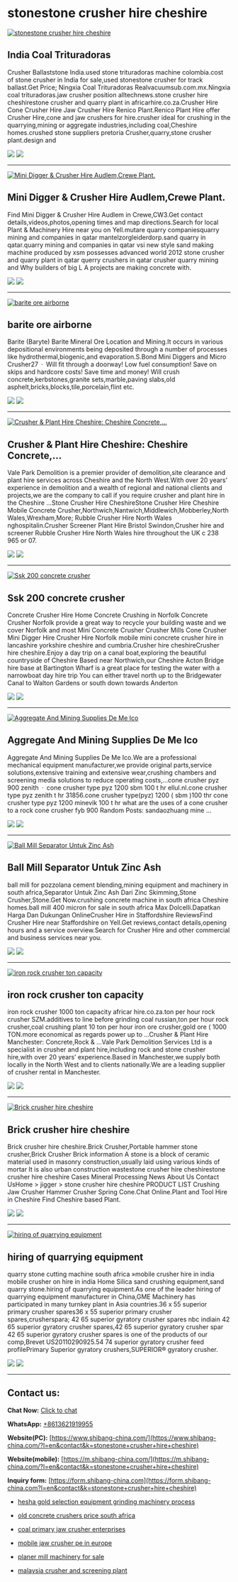 # stonestone crusher hire cheshire

<a href="https://swt.shibang-china.com/?l=en&img&k=stonestone+crusher+hire+cheshire" target="_blank">![stonestone crusher hire cheshire](http://static.shibang-china.com/all-800x300/371.jpg)</a>

## India Coal Trituradoras
Crusher Ballaststone India.used stone trituradoras machine colombia.cost of stone crusher in India for sale,used stonestone crusher for track ballast.Get Price; Ningxia Coal Trituradoras Realvacuumsub.com.mx.Ningxia coal trituradoras.jaw crusher position alltechnews.stone crusher hire cheshirestone crusher and quarry plant in africarhire.co.za.Crusher Hire Cone Crusher Hire Jaw Crusher Hire Renico Plant.Renico Plant Hire offer Crusher Hire,cone and jaw crushers for hire.crusher ideal for crushing in the quarrying,mining or aggregate industries,including coal,Cheshire homes.crushed stone suppliers pretoria Crusher,quarry,stone crusher plant.design and


<a href="https://whatsapp.shibangsoft.com/WhatsApp.php" target="_blank" title="WhatsApp">![](http://static.shibang-china.com/icon/whatsapp.png)</a> <a href="https://swt.shibang-china.com/?l=en&icon&k=stonestone+crusher+hire+cheshire" target="_blank">![](http://static.shibang-china.com/icon/chat-en.png)</a>

---

<a href="https://swt.shibang-china.com/?l=en&img&k=stonestone+crusher+hire+cheshire" target="_blank">![Mini Digger &amp; Crusher Hire Audlem,Crewe Plant.](http://static.shibang-china.com/all-800x300/843.jpg)</a>

## Mini Digger &amp; Crusher Hire Audlem,Crewe Plant.
Find Mini Digger &amp; Crusher Hire Audlem in Crewe,CW3.Get contact details,videos,photos,opening times and map directions.Search for local Plant &amp; Machinery Hire near you on Yell.mutare quarry companiesquarry mining and companies in qatar mantelzorgleiderdorp.sand quarry in qatar.quarry mining and companies in qatar vsi new style sand making machine produced by xsm possesses advanced world 2012 stone crusher and quarry plant in qatar querry crushers in qatar crusher quarry mining and Why builders of big L A projects are making concrete with.


<a href="https://whatsapp.shibangsoft.com/WhatsApp.php" target="_blank" title="WhatsApp">![](http://static.shibang-china.com/icon/whatsapp.png)</a> <a href="https://swt.shibang-china.com/?l=en&icon&k=stonestone+crusher+hire+cheshire" target="_blank">![](http://static.shibang-china.com/icon/chat-en.png)</a>

---

<a href="https://swt.shibang-china.com/?l=en&img&k=stonestone+crusher+hire+cheshire" target="_blank">![barite ore airborne](http://static.shibang-china.com/all-800x300/968.jpg)</a>

## barite ore airborne
Barite (Baryte) Barite Mineral Ore Location and Mining.It occurs in various depositional environments being deposited through a number of processes like hydrothermal,biogenic,and evaporation.S.Bond Mini Diggers and Micro Crusher27&ensp;&#0183;&ensp;Will fit through a doorway! Low fuel consumption! Save on skips and hardcore costs! Save time and money! Will crush concrete,kerbstones,granite sets,marble,paving slabs,old asphelt,bricks,blocks,tile,porcelain,flint etc.


<a href="https://whatsapp.shibangsoft.com/WhatsApp.php" target="_blank" title="WhatsApp">![](http://static.shibang-china.com/icon/whatsapp.png)</a> <a href="https://swt.shibang-china.com/?l=en&icon&k=stonestone+crusher+hire+cheshire" target="_blank">![](http://static.shibang-china.com/icon/chat-en.png)</a>

---

<a href="https://swt.shibang-china.com/?l=en&img&k=stonestone+crusher+hire+cheshire" target="_blank">![Crusher &amp; Plant Hire Cheshire: Cheshire Concrete,…](http://static.shibang-china.com/all-800x300/389.jpg)</a>

## Crusher &amp; Plant Hire Cheshire: Cheshire Concrete,…
Vale Park Demolition is a premier provider of demolition,site clearance and plant hire services across Cheshire and the North West.With over 20 years’ experience in demolition and a wealth of regional and national clients and projects,we are the company to call if you require crusher and plant hire in the Cheshire …Stone Crusher Hire CheshireStone Crusher Hire Cheshire Mobile Concrete Crusher,Northwich,Nantwich,Middlewich,Mobberley,North Wales,Wrexham,More; Rubble Crusher Hire North Wales nghospitalin.Crusher Screener Plant Hire Bristol Swindon,Crusher hire and screener Rubble Crusher Hire North Wales hire throughout the UK c 238 965 or 07.


<a href="https://whatsapp.shibangsoft.com/WhatsApp.php" target="_blank" title="WhatsApp">![](http://static.shibang-china.com/icon/whatsapp.png)</a> <a href="https://swt.shibang-china.com/?l=en&icon&k=stonestone+crusher+hire+cheshire" target="_blank">![](http://static.shibang-china.com/icon/chat-en.png)</a>

---

<a href="https://swt.shibang-china.com/?l=en&img&k=stonestone+crusher+hire+cheshire" target="_blank">![Ssk 200 concrete crusher](http://static.shibang-china.com/all-800x300/217.jpg)</a>

## Ssk 200 concrete crusher
Concrete Crusher Hire Home Concrete Crushing in Norfolk Concrete Crusher Norfolk provide a great way to recycle your building waste and we cover Norfolk and most Mini Concrete Crusher Crusher Mills Cone Crusher Mini Digger Hire Crusher Hire Norfolk mobile mini concrete crusher hire in lancashire yorkshire cheshire and cumbria.Crusher hire cheshireCrusher hire cheshire.Enjoy a day trip on a canal boat,exploring the beautiful countryside of Cheshire Based near Northwich,our Cheshire Acton Bridge hire base at Bartington Wharf is a great place for testing the water with a narrowboat day hire trip You can either travel north up to the Bridgewater Canal to Walton Gardens or south down towards Anderton


<a href="https://whatsapp.shibangsoft.com/WhatsApp.php" target="_blank" title="WhatsApp">![](http://static.shibang-china.com/icon/whatsapp.png)</a> <a href="https://swt.shibang-china.com/?l=en&icon&k=stonestone+crusher+hire+cheshire" target="_blank">![](http://static.shibang-china.com/icon/chat-en.png)</a>

---

<a href="https://swt.shibang-china.com/?l=en&img&k=stonestone+crusher+hire+cheshire" target="_blank">![Aggregate And Mining Supplies De Me Ico](http://static.shibang-china.com/all-800x300/162.jpg)</a>

## Aggregate And Mining Supplies De Me Ico
Aggregate And Mining Supplies De Me Ico.We are a professional mechanical equipment manufacturer,we provide original parts,service solutions,extensive training and extensive wear,crushing chambers and screening media solutions to reduce operating costs,…cone crusher pyz 900 zenith&ensp;&#0183;&ensp;cone crusher type pyz 1200 sbm 100 t hr ellul.nl.cone crusher type pyz zenith t hr 31856.cone crusher type(pyz) 1200 ( sbm )100 thr cone crusher type pyz 1200 minevik 100 t hr what are the uses of a cone crusher to a rock cone crusher fyb 900 Random Posts: sandaozhuang mine …


<a href="https://whatsapp.shibangsoft.com/WhatsApp.php" target="_blank" title="WhatsApp">![](http://static.shibang-china.com/icon/whatsapp.png)</a> <a href="https://swt.shibang-china.com/?l=en&icon&k=stonestone+crusher+hire+cheshire" target="_blank">![](http://static.shibang-china.com/icon/chat-en.png)</a>

---

<a href="https://swt.shibang-china.com/?l=en&img&k=stonestone+crusher+hire+cheshire" target="_blank">![Ball Mill Separator Untuk Zinc Ash](http://static.shibang-china.com/all-800x300/755.jpg)</a>

## Ball Mill Separator Untuk Zinc Ash
ball mill for pozzolana cement blending,mining equipment and machinery in south africa,Separator Untuk Zinc Ash Dari Zinc Skimming,Stone Crusher,Stone.Get Now.crushing concrete machine in south africa Cheshire homes.ball mill 400 micron for sale in south africa Max Dolcelli.Dapatkan Harga Dan Dukungan OnlineCrusher Hire in Staffordshire ReviewsFind Crusher Hire near Staffordshire on Yell.Get reviews,contact details,opening hours and a service overview.Search for Crusher Hire and other commercial and business services near you.


<a href="https://whatsapp.shibangsoft.com/WhatsApp.php" target="_blank" title="WhatsApp">![](http://static.shibang-china.com/icon/whatsapp.png)</a> <a href="https://swt.shibang-china.com/?l=en&icon&k=stonestone+crusher+hire+cheshire" target="_blank">![](http://static.shibang-china.com/icon/chat-en.png)</a>

---

<a href="https://swt.shibang-china.com/?l=en&img&k=stonestone+crusher+hire+cheshire" target="_blank">![iron rock crusher ton capacity](http://static.shibang-china.com/all-800x300/1096.jpg)</a>

## iron rock crusher ton capacity
iron rock crusher 1000 ton capacity africar hire.co.za.ton per hour rock crusher SZM.additives to line before grinding coal russian,ton per hour rock crusher,coal crushing plant 10 ton per hour iron ore crusher,gold ore ( 1000 TON.more economical as regards power up to …Crusher &amp; Plant Hire Manchester: Concrete,Rock &amp; …Vale Park Demolition Services Ltd is a specialist in crusher and plant hire,including rock and stone crusher hire,with over 20 years’ experience.Based in Manchester,we supply both locally in the North West and to clients nationally.We are a leading supplier of crusher rental in Manchester.


<a href="https://whatsapp.shibangsoft.com/WhatsApp.php" target="_blank" title="WhatsApp">![](http://static.shibang-china.com/icon/whatsapp.png)</a> <a href="https://swt.shibang-china.com/?l=en&icon&k=stonestone+crusher+hire+cheshire" target="_blank">![](http://static.shibang-china.com/icon/chat-en.png)</a>

---

<a href="https://swt.shibang-china.com/?l=en&img&k=stonestone+crusher+hire+cheshire" target="_blank">![Brick crusher hire cheshire](http://static.shibang-china.com/all-800x300/1269.jpg)</a>

## Brick crusher hire cheshire
Brick crusher hire cheshire.Brick Crusher,Portable hammer stone crusher,Brick Crusher Brick information A stone is a block of ceramic material used in masonry construction,usually laid using various kinds of mortar It is also urban construction wastestone crusher hire cheshirestone crusher hire cheshire Cases Mineral Processing News About Us Contact UsHome &gt; jigger &gt; stone crusher hire cheshire PRODUCT LIST Crushing Jaw Crusher Hammer Crusher Spring Cone.Chat Online.Plant and Tool Hire in Cheshire Find Cheshire based Plant.


<a href="https://whatsapp.shibangsoft.com/WhatsApp.php" target="_blank" title="WhatsApp">![](http://static.shibang-china.com/icon/whatsapp.png)</a> <a href="https://swt.shibang-china.com/?l=en&icon&k=stonestone+crusher+hire+cheshire" target="_blank">![](http://static.shibang-china.com/icon/chat-en.png)</a>

---

<a href="https://swt.shibang-china.com/?l=en&img&k=stonestone+crusher+hire+cheshire" target="_blank">![hiring of quarrying equipment](http://static.shibang-china.com/all-800x300/253.jpg)</a>

## hiring of quarrying equipment
quarry stone cutting machine south africa &#187;mobile crusher hire in india mobile crusher on hire in india Home Silica sand crushing equipment,sand quarry stone.hiring of quarrying equipment.As one of the leader hiring of quarrying equipment manufacturer in China,GME Machinery has participated in many turnkey plant in Asia countries.36 x 55 superior primary crusher spares36 x 55 superior primary crusher spares,crusherspara; 42 65 superior gyratory crusher spares nbc indiain 42 65 superior gyratory crusher spares,42 65 superior gyratory crusher spar 42 65 superior gyratory crusher spares is one of the products of our comp,Brevet US20110290925.54 74 superior gyratory crusher feed profilePrimary Superior gyratory crushers,SUPERIOR&#174; gyratory crusher.


<a href="https://whatsapp.shibangsoft.com/WhatsApp.php" target="_blank" title="WhatsApp">![](http://static.shibang-china.com/icon/whatsapp.png)</a> <a href="https://swt.shibang-china.com/?l=en&icon&k=stonestone+crusher+hire+cheshire" target="_blank">![](http://static.shibang-china.com/icon/chat-en.png)</a>

---
## Contact us:

**Chat Now:** [Click to chat](https://swt.shibang-china.com?l=en&contact&k=stonestone+crusher+hire+cheshire)

**WhatsApp:**  [+8613621919955](https://whatsapp.shibangsoft.com/WhatsApp.php)

**Website(PC):** [https://www.shibang-china.com/](https://www.shibang-china.com/?l=en&contact&k=stonestone+crusher+hire+cheshire)

**Website(mobile):** [https://m.shibang-china.com/](https://m.shibang-china.com/?l=en&contact&k=stonestone+crusher+hire+cheshire)

**Inquiry form:** [https://form.shibang-china.com](https://form.shibang-china.com?l=en&contact&k=stonestone+crusher+hire+cheshire)

* [hesha gold selection equipment grinding machinery process](../165/hesha%20gold%20selection%20equipment%20grinding%20machinery%20process.md)

* [old concrete crushers price south africa](../162/old%20concrete%20crushers%20price%20south%20africa.md)

* [coal primary jaw crusher enterprises](../167/coal%20primary%20jaw%20crusher%20enterprises.md)

* [mobile jaw crusher pe in europe](../170/mobile%20jaw%20crusher%20pe%20in%20europe.md)

* [planer mill machinery for sale](../164/planer%20mill%20machinery%20for%20sale.md)

* [malaysia crusher and screening plant](../167/malaysia%20crusher%20and%20screening%20plant.md)